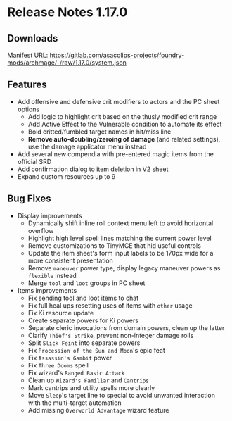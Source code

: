 # Release Notes 1.17.0

## Downloads

Manifest URL: https://gitlab.com/asacolips-projects/foundry-mods/archmage/-/raw/1.17.0/system.json

## Features

- Add offensive and defensive crit modifiers to actors and the PC sheet options
    - Add logic to highlight crit based on the thusly modified crit range
    - Add Active Effect to the Vulnerable condition to automate its effect
    - Bold critted/fumbled target names in hit/miss line
    - **Remove auto-doubling/zeroing of damage** (and related settings), use the damage applicator menu instead
- Add several new compendia with pre-entered magic items from the official SRD
- Add confirmation dialog to item deletion in V2 sheet
- Expand custom resources up to 9

## Bug Fixes

- Display improvements
    - Dynamically shift inline roll context menu left to avoid horizontal overflow
    - Highlight high level spell lines matching the current power level
    - Remove customizations to TinyMCE that hid useful controls
    - Update the item sheet's form input labels to be 170px wide for a more consistent presentation
    - Remove `maneuver` power type, display legacy maneuver powers as `flexible` instead
    - Merge `tool` and `loot` groups in PC sheet
- Items improvements
    - Fix sending tool and loot items to chat
    - Fix full heal ups resetting uses of items with `other` usage
    - Fix Ki resource update
    - Create separate powers for Ki powers
    - Separate cleric invocations from domain powers, clean up the latter
    - Clarify `Thief's Strike`, prevent non-integer damage rolls
    - Split `Slick Feint` into separate powers
    - Fix `Procession of the Sun and Moon`'s epic feat
    - Fix `Assassin's Gambit` power
    - Fix `Three Dooms` spell
    - Fix wizard's `Ranged Basic Attack`
    - Clean up `Wizard's Familiar` and `Cantrips`
    - Mark cantrips and utility spells more clearly
    - Move `Sleep`'s target line to special to avoid unwanted interaction with the multi-target automation
    - Add missing `Overworld Advantage` wizard feature
